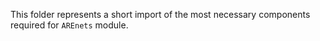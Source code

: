This folder represents a short import of the most necessary components required for `AREnets` module.